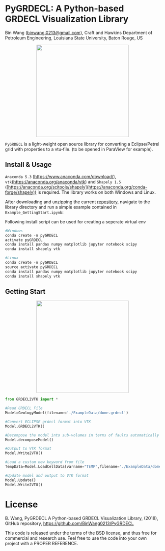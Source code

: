 PyGRDECL: A Python-based GRDECL Visualization Library
==============================================================================================
Bin Wang (binwang.0213@gmail.com), Craft and Hawkins Department of Petroleum Engineering, Louisiana State University, Baton Rouge, US

<p align="center">
  <img src = "https://github.com/BinWang0213/PyGRDECL/blob/master/img/GridPreview.png" height="300">
</p>

`PyGRDECL` is a light-weight open source library for converting a Eclipse/Petrel grid with properties to a vtu-file.
(to be opened in ParaView for example). 

## Install & Usage

`Anaconda 5.3` (https://www.anaconda.com/download/), `vtk`(https://anaconda.org/anaconda/vtk) and `Shapely 1.5` ([https://anaconda.org/scitools/shapely](https://anaconda.org/conda-forge/shapely)) is required. The library works on both Windows and Linux.

After downloading and unzipping the current <a href="https://github.com/BinWang0213/PyGRDECL/archive/master.zip">repository</a>, navigate to the library directory and run a simple example contained in `Example_GettingStart.ipynb`:

Following install script can be used for creating a seperate virtual env
```python
#Windows
conda create -n pyGRDECL
activate pyGRDECL
conda install pandas numpy matplotlib jupyter notebook scipy 
conda install shapely vtk

#Linux
conda create -n pyGRDECL
source activate pyGRDECL
conda install pandas numpy matplotlib jupyter notebook scipy 
conda install shapely vtk
```

## Getting Start

<p align="center">
  <img src = "https://github.com/BinWang0213/PyGRDECL/blob/master/img/DomeModel.png" height="300">
</p>

```python
from GRDECL2VTK import * 

#Read GRDECL File
Model=GeologyModel(filename='./ExampleData/dome.grdecl')

#Convert ECLIPSE grdecl format into VTK
Model.GRDECL2VTK()

#Decompose the model into sub-volumes in terms of faults automatically (this function requires shapely library)
Model.decomposeModel()

#Output to VTK format
Model.Write2VTU()

#Load a custom new keyword from file
TempData=Model.LoadCellData(varname="TEMP",filename='./ExampleData/dome_Temperature.txt')

#Update model and output to VTK format
Model.Update()
Model.Write2VTU()

```


# License

B. Wang, PyGRDECL A Python-based GRDECL Visualization Library, (2018), GitHub repository, https://github.com/BinWang0213/PyGRDECL

This code is released under the terms of the BSD license, and thus free for commercial and research use. Feel free to use the code into your own project with a PROPER REFERENCE.  

